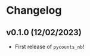 # Changelog

<!--next-version-placeholder-->

## v0.1.0 (12/02/2023)

- First release of `pycounts_nb`!